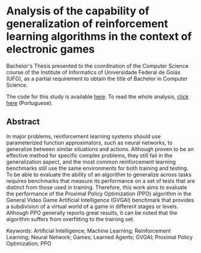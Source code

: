 # Analysis of the capability of generalization of reinforcement learning algorithms in the context of electronic games

Bachelor's Thesis presented to the coordination of the Computer Science course of the Institute of Informatics of Universidade Federal de Goiás (UFG), as a partial requirement to obtain the title of Bachelor in Computer Science. 

The code for this study is available [here](https://github.com/luanagbmartins/general-game-playing).
To read the whole analysis, [click here](https://github.com/luanagbmartins/drl-undergrad-thesis/blob/master/MonografiaTCC.pdf) (Portuguese).

## Abstract
In major problems, reinforcement learning systems should use parameterized function approximators, such as neural networks, to generalize between similar situations and actions. Although proven to be an effective method for specific complex problems, they still fail in the generalization aspect, and the most common reinforcement learning benchmarks still use the same environments for both training and testing. To be able to evaluate the ability of an algorithm to generalize across tasks requires benchmarks that measure its performance on a set of tests that are distinct from those used in training. Therefore,
this work aims to evaluate the performance of the Proximal Policy Optimization (PPO) algorithm in the General Video Game Artificial Intelligence (GVGAI) benchmark that provides a subdivision of a virtual world of a game in different stages or levels. Although PPO generally reports great results, it can be noted that the algorithm suffers from overfitting to the training set. 

Keywords: Artificial Intelligence; Machine Learning; Reinforcement Learning; Neural Network; Games; Learned Agents; GVGAI; Proximal Policy Optimization; PPO

